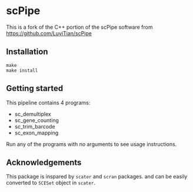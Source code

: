 # scPipe
This is a fork of the C++ portion of the scPipe software from https://github.com/LuyiTian/scPipe

## Installation
```
make
make install
```
## Getting started
This pipeline contains 4 programs:

* sc_demultiplex
* sc_gene_counting
* sc_trim_barcode
* sc_exon_mapping

Run any of the programs with no arguments to see usage instructions.

## Acknowledgements
This package is inspared by `scater` and `scran` packages. and can be easily converted to `SCESet` object in `scater`.
